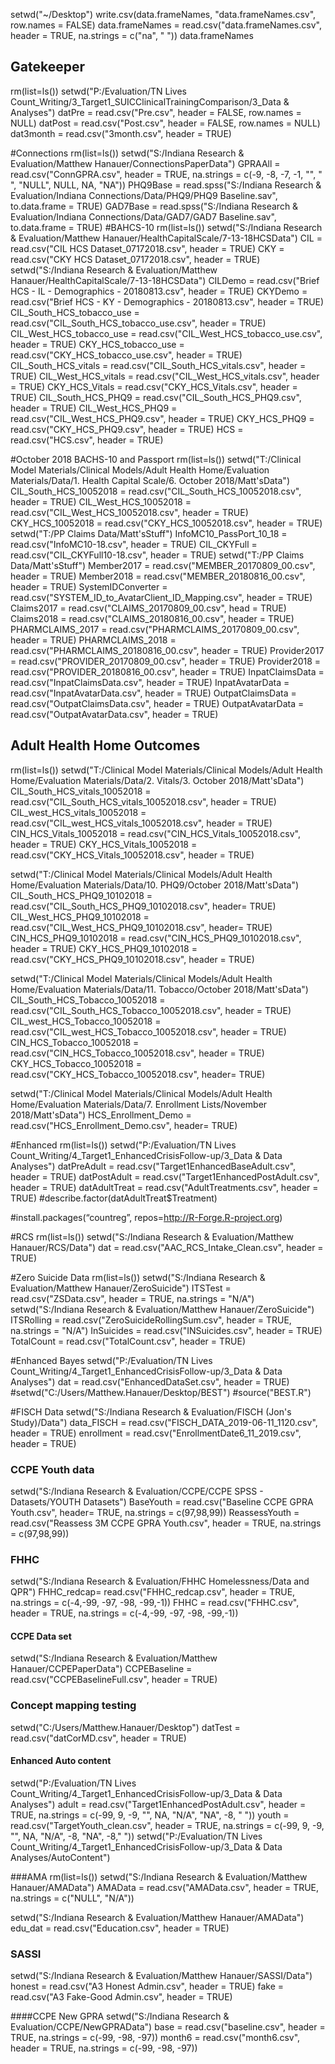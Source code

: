 setwd("~/Desktop")
write.csv(data.frameNames, "data.frameNames.csv", row.names = FALSE)
data.frameNames = read.csv("data.frameNames.csv", header = TRUE, na.strings = c("na", " "))
data.frameNames


## Gatekeeper
rm(list=ls())
setwd("P:/Evaluation/TN Lives Count_Writing/3_Target1_SUICClinicalTrainingComparison/3_Data & Analyses")
datPre = read.csv("Pre.csv", header = FALSE, row.names = NULL)
datPost = read.csv("Post.csv", header = FALSE, row.names = NULL)
dat3month = read.csv("3month.csv", header  = TRUE)

#Connections
rm(list=ls())
setwd("S:/Indiana Research & Evaluation/Matthew Hanauer/ConnectionsPaperData")
GPRAAll = read.csv("ConnGPRA.csv", header = TRUE, na.strings = c(-9, -8, -7, -1, "", " ", "NULL", NULL, NA, "NA")) 
PHQ9Base = read.spss("S:/Indiana Research & Evaluation/Indiana Connections/Data/PHQ9/PHQ9 Baseline.sav", to.data.frame = TRUE)
GAD7Base = read.spss("S:/Indiana Research & Evaluation/Indiana Connections/Data/GAD7/GAD7 Baseline.sav", to.data.frame = TRUE)
#BAHCS-10
rm(list=ls())
setwd("S:/Indiana Research & Evaluation/Matthew Hanauer/HealthCapitalScale/7-13-18HCSData")
CIL = read.csv("CIL HCS Dataset_07172018.csv", header = TRUE)
CKY = read.csv("CKY HCS Dataset_07172018.csv", header = TRUE)
setwd("S:/Indiana Research & Evaluation/Matthew Hanauer/HealthCapitalScale/7-13-18HCSData")
CILDemo = read.csv("Brief HCS - IL - Demographics - 20180813.csv", header = TRUE)
CKYDemo = read.csv("Brief HCS - KY - Demographics - 20180813.csv", header = TRUE)
CIL_South_HCS_tobacco_use = read.csv("CIL_South_HCS_tobacco_use.csv", header = TRUE)
CIL_West_HCS_tobacco_use = read.csv("CIL_West_HCS_tobacco_use.csv", header = TRUE)
CKY_HCS_tobacco_use = read.csv("CKY_HCS_tobacco_use.csv", header = TRUE)
CIL_South_HCS_vitals = read.csv("CIL_South_HCS_vitals.csv", header = TRUE)
CIL_West_HCS_vitals = read.csv("CIL_West_HCS_vitals.csv", header = TRUE)
CKY_HCS_Vitals = read.csv("CKY_HCS_Vitals.csv", header = TRUE)
CIL_South_HCS_PHQ9 = read.csv("CIL_South_HCS_PHQ9.csv", header = TRUE)
CIL_West_HCS_PHQ9 = read.csv("CIL_West_HCS_PHQ9.csv", header = TRUE)
CKY_HCS_PHQ9 = read.csv("CKY_HCS_PHQ9.csv", header = TRUE)
HCS = read.csv("HCS.csv", header = TRUE)


#October 2018 BACHS-10 and Passport
rm(list=ls())
setwd("T:/Clinical Model Materials/Clinical Models/Adult Health Home/Evaluation Materials/Data/1. Health Capital Scale/6. October 2018/Matt'sData")
CIL_South_HCS_10052018 = read.csv("CIL_South_HCS_10052018.csv", header = TRUE)
CIL_West_HCS_10052018 = read.csv("CIL_West_HCS_10052018.csv", header = TRUE)
CKY_HCS_10052018 = read.csv("CKY_HCS_10052018.csv", header = TRUE)
setwd("T:/PP Claims Data/Matt'sStuff")
InfoMC10_PassPort_10_18 = read.csv("InfoMC10-18.csv", header = TRUE)
CIL_CKYFull = read.csv("CIL_CKYFull10-18.csv", header = TRUE)
setwd("T:/PP Claims Data/Matt'sStuff")
Member2017 =  read.csv("MEMBER_20170809_00.csv", header = TRUE)
Member2018 = read.csv("MEMBER_20180816_00.csv", header = TRUE)
SystemIDConverter = read.csv("SYSTEM_ID_to_AvatarClient_ID_Mapping.csv", header = TRUE)
Claims2017 = read.csv("CLAIMS_20170809_00.csv", head = TRUE) 
Claims2018 = read.csv("CLAIMS_20180816_00.csv", header = TRUE)
PHARMCLAIMS_2017 = read.csv("PHARMCLAIMS_20170809_00.csv", header = TRUE)
PHARMCLAIMS_2018 = read.csv("PHARMCLAIMS_20180816_00.csv", header = TRUE)
Provider2017 = read.csv("PROVIDER_20170809_00.csv", header = TRUE)
Provider2018 = read.csv("PROVIDER_20180816_00.csv", header = TRUE)
InpatClaimsData = read.csv("InpatClaimsData.csv", header = TRUE)
InpatAvatarData = read.csv("InpatAvatarData.csv", header = TRUE)
OutpatClaimsData = read.csv("OutpatClaimsData.csv", header = TRUE)
OutpatAvatarData = read.csv("OutpatAvatarData.csv", header = TRUE)

## Adult Health Home Outcomes
rm(list=ls())
setwd("T:/Clinical Model Materials/Clinical Models/Adult Health Home/Evaluation Materials/Data/2. Vitals/3. October 2018/Matt'sData")
CIL_South_HCS_vitals_10052018 = read.csv("CIL_South_HCS_vitals_10052018.csv", header = TRUE)
CIL_west_HCS_vitals_10052018 = read.csv("CIL_west_HCS_vitals_10052018.csv", header = TRUE)
CIN_HCS_Vitals_10052018 = read.csv("CIN_HCS_Vitals_10052018.csv", header = TRUE)
CKY_HCS_Vitals_10052018 = read.csv("CKY_HCS_Vitals_10052018.csv", header = TRUE)

setwd("T:/Clinical Model Materials/Clinical Models/Adult Health Home/Evaluation Materials/Data/10. PHQ9/October 2018/Matt'sData")
CIL_South_HCS_PHQ9_10102018 = read.csv("CIL_South_HCS_PHQ9_10102018.csv", header= TRUE)
CIL_West_HCS_PHQ9_10102018 = read.csv("CIL_West_HCS_PHQ9_10102018.csv", header= TRUE)
CIN_HCS_PHQ9_10102018 = read.csv("CIN_HCS_PHQ9_10102018.csv", header = TRUE)
CKY_HCS_PHQ9_10102018 = read.csv("CKY_HCS_PHQ9_10102018.csv", header = TRUE)

setwd("T:/Clinical Model Materials/Clinical Models/Adult Health Home/Evaluation Materials/Data/11. Tobacco/October 2018/Matt'sData")
CIL_South_HCS_Tobacco_10052018 = read.csv("CIL_South_HCS_Tobacco_10052018.csv", header = TRUE)
CIL_west_HCS_Tobacco_10052018 = read.csv("CIL_west_HCS_Tobacco_10052018.csv", header = TRUE)
CIN_HCS_Tobacco_10052018 = read.csv("CIN_HCS_Tobacco_10052018.csv", header = TRUE)
CKY_HCS_Tobacco_10052018 = read.csv("CKY_HCS_Tobacco_10052018.csv", header= TRUE)


setwd("T:/Clinical Model Materials/Clinical Models/Adult Health Home/Evaluation Materials/Data/7. Enrollment Lists/November 2018/Matt'sData")
HCS_Enrollment_Demo = read.csv("HCS_Enrollment_Demo.csv", header= TRUE)

#Enhanced
rm(list=ls())
setwd("P:/Evaluation/TN Lives Count_Writing/4_Target1_EnhancedCrisisFollow-up/3_Data & Data Analyses")
datPreAdult = read.csv("Target1EnhancedBaseAdult.csv", header = TRUE)
datPostAdult = read.csv("Target1EnhancedPostAdult.csv", header = TRUE)
datAdultTreat = read.csv("AdultTreatments.csv", header = TRUE)
#describe.factor(datAdultTreat$Treatment)



#install.packages(“countreg”, repos=http://R-Forge.R-project.org)

#RCS
rm(list=ls())
setwd("S:/Indiana Research & Evaluation/Matthew Hanauer/RCS/Data")
dat = read.csv("AAC_RCS_Intake_Clean.csv", header = TRUE)

#Zero Suicide Data
rm(list=ls())
setwd("S:/Indiana Research & Evaluation/Matthew Hanauer/ZeroSuicide")
ITSTest = read.csv("ZSData.csv", header = TRUE, na.strings = "N/A")
setwd("S:/Indiana Research & Evaluation/Matthew Hanauer/ZeroSuicide")
ITSRolling = read.csv("ZeroSuicideRollingSum.csv", header = TRUE, na.strings = "N/A")
InSuicides = read.csv("INSuicides.csv", header = TRUE)
TotalCount = read.csv("TotalCount.csv", header = TRUE)

#Enhanced Bayes
setwd("P:/Evaluation/TN Lives Count_Writing/4_Target1_EnhancedCrisisFollow-up/3_Data & Data Analyses")
dat = read.csv("EnhancedDataSet.csv", header = TRUE)
#setwd("C:/Users/Matthew.Hanauer/Desktop/BEST")
#source("BEST.R")


#FISCH Data
setwd("S:/Indiana Research & Evaluation/FISCH (Jon's Study)/Data")
data_FISCH = read.csv("FISCH_DATA_2019-06-11_1120.csv", header = TRUE)
enrollment = read.csv("EnrollmentDate6_11_2019.csv", header = TRUE)
### CCPE Youth data
setwd("S:/Indiana Research & Evaluation/CCPE/CCPE SPSS - Datasets/YOUTH Datasets")
BaseYouth = read.csv("Baseline CCPE GPRA Youth.csv", header= TRUE, na.strings = c(97,98,99))
ReassessYouth = read.csv("Reassess 3M CCPE GPRA Youth.csv", header = TRUE, na.strings = c(97,98,99))

### FHHC
setwd("S:/Indiana Research & Evaluation/FHHC Homelessness/Data and QPR")
FHHC_redcap= read.csv("FHHC_redcap.csv", header = TRUE, na.strings = c(-4,-99, -97, -98, -99,-1))
FHHC = read.csv("FHHC.csv", header = TRUE, na.strings = c(-4,-99, -97, -98, -99,-1))


#### CCPE Data set
setwd("S:/Indiana Research & Evaluation/Matthew Hanauer/CCPEPaperData")
CCPEBaseline = read.csv("CCPEBaselineFull.csv", header = TRUE)

### Concept mapping testing
setwd("C:/Users/Matthew.Hanauer/Desktop")
datTest = read.csv("datCorMD.csv", header = TRUE)

#### Enhanced Auto content
setwd("P:/Evaluation/TN Lives Count_Writing/4_Target1_EnhancedCrisisFollow-up/3_Data & Data Analyses")
adult = read.csv("Target1EnhancedPostAdult.csv", header = TRUE, na.strings = c(-99, 9, -9, "", NA, "N/A", "NA", -8, " "))
youth = read.csv("TargetYouth_clean.csv", header = TRUE, na.strings = c(-99, 9, -9, "", NA, "N/A", -8, "NA", -8," "))
setwd("P:/Evaluation/TN Lives Count_Writing/4_Target1_EnhancedCrisisFollow-up/3_Data & Data Analyses/AutoContent")

###AMA 
rm(list=ls())
setwd("S:/Indiana Research & Evaluation/Matthew Hanauer/AMAData")
AMAData = read.csv("AMAData.csv", header = TRUE, na.strings = c("NULL", "N/A"))

setwd("S:/Indiana Research & Evaluation/Matthew Hanauer/AMAData")
edu_dat = read.csv("Education.csv", header = TRUE)

### SASSI
setwd("S:/Indiana Research & Evaluation/Matthew Hanauer/SASSI/Data")
honest = read.csv("A3 Honest Admin.csv", header = TRUE)
fake = read.csv("A3 Fake-Good Admin.csv", header = TRUE)

####CCPE New GPRA
setwd("S:/Indiana Research & Evaluation/CCPE/NewGPRAData")
base = read.csv("baseline.csv", header = TRUE, na.strings = c(-99, -98, -97))
month6 = read.csv("month6.csv", header = TRUE, na.strings = c(-99, -98, -97))



